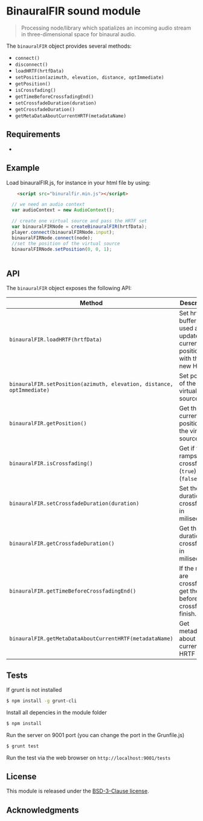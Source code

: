 # BinauralFIR sound module

> Processing node/library which spatializes an incoming audio stream in three-dimensional space for binaural audio.

The `binauralFIR` object provides several methods:

- `connect()`
- `disconnect()`
- `loadHRTF(hrtfData)`
- `setPosition(azimuth, elevation, distance, optImmediate)`
- `getPosition()`
- `isCrossfading()`
- `getTimeBeforeCrossfadingEnd()`
- `setCrossfadeDuration(duration)`
- `getCrossfadeDuration()`
- `getMetaDataAboutCurrentHRTF(metadataName)`


## Requirements

- 

## Example

Load binauralFIR.js, for instance in your html file by using:

```html
    <script src="binuralfir.min.js"></script>
```

```js
  // we need an audio context
  var audioContext = new AudioContext();

  // create one virtual source and pass the HRTF set
  var binauralFIRNode = createBinauralFIR(hrtfData);
  player.connect(binauralFIRNode.input);
  binauralFIRNode.connect(node);
  //set the position of the virtual source
  binauralFIRNode.setPosition(0, 0, 1);
 
```

## API

The `binauralFIR` object exposes the following API:

Method | Description
--- | ---
`binauralFIR.loadHRTF(hrtfData)` | Set hrtf set buffer to be used and update the current position with the new HRTF.
`binauralFIR.setPosition(azimuth, elevation, distance, optImmediate)` | Set position of the virtual source.
`binauralFIR.getPosition()` | Get the current position of the virtual source.
`binauralFIR.isCrossfading()` | Get if the ramps are crossfading (`true`) or not (`false`).
`binauralFIR.setCrossfadeDuration(duration)` | Set the duration of crossfading in miliseconds.
`binauralFIR.getCrossfadeDuration()` | Get the duration of crossfading in miliseconds.
`binauralFIR.getTimeBeforeCrossfadingEnd()` | If the ramps are crossfading, get the time before the crossfading finish.
`binauralFIR.getMetaDataAboutCurrentHRTF(metadataName)` | Get metadata about the current HRTF set.



## Tests

If grunt is not installed

```bash
$ npm install -g grunt-cli
```

Install all depencies in the module folder

```bash
$ npm install
```

Run the server on 9001 port (you can change the port in the Grunfile.js)

```bash
$ grunt test
```

Run the test via the web browser on `http://localhost:9001/tests`

## License

This module is released under the [BSD-3-Clause license](http://opensource.org/licenses/BSD-3-Clause).

## Acknowledgments

